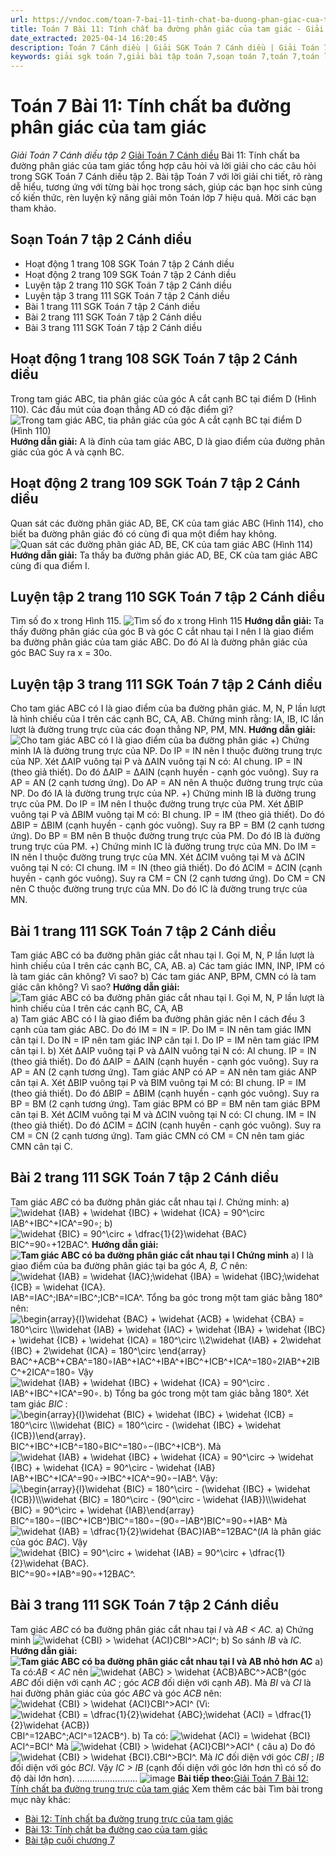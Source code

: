```yaml
---
url: https://vndoc.com/toan-7-bai-11-tinh-chat-ba-duong-phan-giac-cua-tam-giac-286980
title: Toán 7 Bài 11: Tính chất ba đường phân giác của tam giác - Giải Toán 7 Cánh diều tập 2 - VnDoc.com
date_extracted: 2025-04-14 16:20:45
description: Toán 7 Cánh diều | Giải SGK Toán 7 Cánh diều | Giải Toán 7 Cánh diều| Giải bài tập Toán 7 Bài 11: Tính chất ba đường phân giác của tam giác bao gồm lời giải chi tiết cho từng bài tập trong SGK Toán 7 tập 2 Cánh diều, mời các bạn tham khảo.
keywords: giải sgk toán 7,giải bài tập toán 7,soạn toán 7,toán 7,toán lớp 7,giải toán 7,sgk toán 7,toan 7,giai toan 7,toán 7 tập 1,toán lớp 7 tập 2,bài tập toán lớp 7,giải bài tập toán lớp 7,sgk toán 7 tập 2,toán 7 cánh diều,giải toán 7 cánh diều,giải toán 7 cánh diều Bài 11 Tính chất ba đường phân giác của tam giác,Toán 7 cánh diều bài 11 Tính chất ba đường phân giác của tam giác,Giải Toán 7 bài 11,Bài 11 Tính chất ba đường phân giác của tam giác,Tính chất ba đường phân giác của tam giác
---
```


# Toán 7 Bài 11: Tính chất ba đường phân giác của tam giác
 _Giải Toán 7 Cánh diều tập 2_
[Giải Toán 7 Cánh diều](<https://vndoc.com/toan-7-canh-dieu>) Bài 11: Tính chất ba đường phân giác của tam giác tổng hợp câu hỏi và lời giải cho các câu hỏi trong SGK Toán 7 Cánh diều tập 2. Bài tập Toán 7 với lời giải chi tiết, rõ ràng dễ hiểu, tương ứng với từng bài học trong sách, giúp các bạn học sinh củng cố kiến thức, rèn luyện kỹ năng giải môn Toán lớp 7 hiệu quả. Mời các bạn tham khảo.
## Soạn Toán 7 tập 2 Cánh diều
  * Hoạt động 1 trang 108 SGK Toán 7 tập 2 Cánh diều 
  * Hoạt động 2 trang 109 SGK Toán 7 tập 2 Cánh diều 
  * Luyện tập 2 trang 110 SGK Toán 7 tập 2 Cánh diều 
  * Luyện tập 3 trang 111 SGK Toán 7 tập 2 Cánh diều 
  * Bài 1 trang 111 SGK Toán 7 tập 2 Cánh diều 
  * Bài 2 trang 111 SGK Toán 7 tập 2 Cánh diều 
  * Bài 3 trang 111 SGK Toán 7 tập 2 Cánh diều 

## **Hoạt động 1 trang 108 SGK Toán 7 tập 2 Cánh diều**
Trong tam giác ABC, tia phân giác của góc A cắt cạnh BC tại điểm D \(Hình 110\). Các đầu mút của đoạn thẳng AD có đặc điểm gì?
![Trong tam giác ABC, tia phân giác của góc A cắt cạnh BC tại điểm D \(Hình 110\)](https://i.vdoc.vn/data/image/2023/01/12/hoat-dong-1-trang-108-toan-7-tap-2.png)
**Hướng dẫn giải:**
A là đỉnh của tam giác ABC, D là giao điểm của đường phân giác của góc A và cạnh BC.
## **Hoạt động 2 trang 109 SGK Toán 7 tập 2 Cánh diều**
Quan sát các đường phân giác AD, BE, CK của tam giác ABC \(Hình 114\), cho biết ba đường phân giác đó có cùng đi qua một điểm hay không.
![Quan sát các đường phân giác AD, BE, CK của tam giác ABC \(Hình 114\)](https://i.vdoc.vn/data/image/2023/01/12/hoat-dong-2-trang-109-toan-7-tap-2.png)
**Hướng dẫn giải:**
Ta thấy ba đường phân giác AD, BE, CK của tam giác ABC cùng đi qua điểm I.
## **Luyện tập 2 trang 110 SGK Toán 7 tập 2 Cánh diều**
Tìm số đo x trong Hình 115.
![Tìm số đo x trong Hình 115](https://i.vdoc.vn/data/image/2023/01/12/luyen-tap-2-trang-110-toan-7-tap-2.png)
**Hướng dẫn giải:**
Ta thấy đường phân giác của góc B và góc C cắt nhau tại I nên I là giao điểm ba đường phân giác của tam giác ABC.
Do đó AI là đường phân giác của góc BAC
Suy ra x = 30o.
## **Luyện tập 3 trang 111 SGK Toán 7 tập 2 Cánh diều**
Cho tam giác ABC có I là giao điểm của ba đường phân giác. M, N, P lần lượt là hình chiếu của I trên các cạnh BC, CA, AB. Chứng minh rằng: IA, IB, IC lần lượt là đường trung trực của các đoạn thẳng NP, PM, MN.
**Hướng dẫn giải:**
![Cho tam giác ABC có I là giao điểm của ba đường phân giác](https://i.vdoc.vn/data/image/2023/01/12/luyen-tap-3-trang-111-toan-7-tap-2.png)
+\) Chứng minh IA là đường trung trực của NP.
Do IP = IN nên I thuộc đường trung trực của NP.
Xét ∆AIP vuông tại P và ∆AIN vuông tại N có:
AI chung.
IP = IN \(theo giả thiết\).
Do đó ∆AIP = ∆AIN \(cạnh huyền - cạnh góc vuông\).
Suy ra AP = AN \(2 cạnh tương ứng\).
Do AP = AN nên A thuộc đường trung trực của NP.
Do đó IA là đường trung trực của NP.
+\) Chứng minh IB là đường trung trực của PM.
Do IP = IM nên I thuộc đường trung trực của PM.
Xét ∆BIP vuông tại P và ∆BIM vuông tại M có:
BI chung.
IP = IM \(theo giả thiết\).
Do đó ∆BIP = ∆BIM \(cạnh huyền - cạnh góc vuông\).
Suy ra BP = BM \(2 cạnh tương ứng\).
Do BP = BM nên B thuộc đường trung trực của PM.
Do đó IB là đường trung trực của PM.
+\) Chứng minh IC là đường trung trực của MN.
Do IM = IN nên I thuộc đường trung trực của MN.
Xét ∆CIM vuông tại M và ∆CIN vuông tại N có:
CI chung.
IM = IN \(theo giả thiết\).
Do đó ∆CIM = ∆CIN \(cạnh huyền - cạnh góc vuông\).
Suy ra CM = CN \(2 cạnh tương ứng\).
Do CM = CN nên C thuộc đường trung trực của MN.
Do đó IC là đường trung trực của MN.
## **Bài 1 trang 111 SGK Toán 7 tập 2 Cánh diều**
Tam giác ABC có ba đường phân giác cắt nhau tại I. Gọi M, N, P lần lượt là hình chiếu của I trên các cạnh BC, CA, AB.
a\) Các tam giác IMN, INP, IPM có là tam giác cân không? Vì sao?
b\) Các tam giác ANP, BPM, CMN có là tam giác cân không? Vì sao?
**Hướng dẫn giải:**
![Tam giác ABC có ba đường phân giác cắt nhau tại I. Gọi M, N, P lần lượt là hình chiếu của I trên các cạnh BC, CA, AB](https://i.vdoc.vn/data/image/2023/01/12/bai-1-trang-111-toan-lop-7-tap-2.png)
a\) Tam giác ABC có I là giao điểm ba đường phân giác nên I cách đều 3 cạnh của tam giác ABC.
Do đó IM = IN = IP.
Do IM = IN nên tam giác IMN cân tại I.
Do IN = IP nên tam giác INP cân tại I.
Do IP = IM nên tam giác IPM cân tại I.
b\) Xét ∆AIP vuông tại P và ∆AIN vuông tại N có:
AI chung.
IP = IN \(theo giả thiết\).
Do đó ∆AIP = ∆AIN \(cạnh huyền - cạnh góc vuông\).
Suy ra AP = AN \(2 cạnh tương ứng\).
Tam giác ANP có AP = AN nên tam giác ANP cân tại A.
Xét ∆BIP vuông tại P và BIM vuông tại M có:
BI chung.
IP = IM \(theo giả thiết\).
Do đó ∆BIP = ∆BIM \(cạnh huyền - cạnh góc vuông\).
Suy ra BP = BM \(2 cạnh tương ứng\).
Tam giác BPM có BP = BM nên tam giác BPM cân tại B.
Xét ∆CIM vuông tại M và ∆CIN vuông tại N có:
CI chung.
IM = IN \(theo giả thiết\).
Do đó ∆CIM = ∆CIN \(cạnh huyền - cạnh góc vuông\).
Suy ra CM = CN \(2 cạnh tương ứng\).
Tam giác CMN có CM = CN nên tam giác CMN cân tại C.
## **Bài 2 trang 111 SGK Toán 7 tập 2 Cánh diều**
Tam giác _ABC_ có ba đường phân giác cắt nhau tại _I_. Chứng minh:
a\) ![\\widehat {IAB} + \\widehat {IBC} + \\widehat {ICA} = 90^\\circ](https://i.vdoc.vn/data/image/blank.png)IAB^+IBC^+ICA^=90∘;
b\) ![\\widehat {BIC} = 90^\\circ  + \\dfrac{1}{2}\\widehat {BAC}](https://i.vdoc.vn/data/image/blank.png)BIC^=90∘+12BAC^.
**Hướng dẫn giải:**
**![Tam giác ABC có ba đường phân giác cắt nhau tại I Chứng minh](https://i.vdoc.vn/data/image/2023/01/12/bai-2-trang-111-toan-lop-7-tap-2.png)**
a\) I là giao điểm của ba đường phân giác tại ba góc _A, B, C_ nên:
![\\widehat {IAB} = \\widehat {IAC};\\widehat {IBA} = \\widehat {IBC};\\widehat {ICB} = \\widehat {ICA}.](https://i.vdoc.vn/data/image/blank.png)IAB^=IAC^;IBA^=IBC^;ICB^=ICA^.
Tổng ba góc trong một tam giác bằng 180° nên:
![\\begin{array}{l}\\widehat {BAC} + \\widehat {ACB} + \\widehat {CBA} = 180^\\circ \\\\\\widehat {IAB} + \\widehat {IAC} + \\widehat {IBA} + \\widehat {IBC} + \\widehat {ICB} + \\widehat {ICA} = 180^\\circ \\\\2\\widehat {IAB} + 2\\widehat {IBC} + 2\\widehat {ICA} = 180^\\circ \\end{array}](https://i.vdoc.vn/data/image/blank.png)BAC^+ACB^+CBA^=180∘IAB^+IAC^+IBA^+IBC^+ICB^+ICA^=180∘2IAB^+2IBC^+2ICA^=180∘
Vậy ![\\widehat {IAB} + \\widehat {IBC} + \\widehat {ICA} = 90^\\circ .](https://i.vdoc.vn/data/image/blank.png)IAB^+IBC^+ICA^=90∘.
b\) Tổng ba góc trong một tam giác bằng 180°. Xét tam giác _BIC_ :
![\\begin{array}{l}\\widehat {BIC} + \\widehat {IBC} + \\widehat {ICB} = 180^\\circ \\\\\\widehat {BIC} = 180^\\circ  - \(\\widehat {IBC} + \\widehat {ICB}\)\\end{array}.](https://i.vdoc.vn/data/image/blank.png)BIC^+IBC^+ICB^=180∘BIC^=180∘−\(IBC^+ICB^\).
Mà ![\\widehat {IAB} + \\widehat {IBC} + \\widehat {ICA} = 90^\\circ → \\widehat {IBC} + \\widehat {ICA} = 90^\\circ  - \\widehat {IAB}](https://i.vdoc.vn/data/image/blank.png)IAB^+IBC^+ICA^=90∘→IBC^+ICA^=90∘−IAB^.
Vậy: ![\\begin{array}{l}\\widehat {BIC} = 180^\\circ  - \(\\widehat {IBC} + \\widehat {ICB}\)\\\\\\widehat {BIC} = 180^\\circ  - \(90^\\circ  - \\widehat {IAB}\)\\\\\\widehat {BIC} = 90^\\circ  + \\widehat {IAB}\\end{array}](https://i.vdoc.vn/data/image/blank.png)BIC^=180∘−\(IBC^+ICB^\)BIC^=180∘−\(90∘−IAB^\)BIC^=90∘+IAB^
Mà ![\\widehat {IAB} = \\dfrac{1}{2}\\widehat {BAC}](https://i.vdoc.vn/data/image/blank.png)IAB^=12BAC^\(_IA_ là phân giác của góc _BAC_\).
Vậy ![\\widehat {BIC} = 90^\\circ  + \\widehat {IAB} = 90^\\circ  + \\dfrac{1}{2}\\widehat {BAC}.](https://i.vdoc.vn/data/image/blank.png)BIC^=90∘+IAB^=90∘+12BAC^.
## **Bài 3 trang 111 SGK Toán 7 tập 2 Cánh diều**
Tam giác _ABC_ có ba đường phân giác cắt nhau tại _I_ và _AB < AC._
a\) Chứng minh ![\\widehat {CBI} > \\widehat {ACI}](https://i.vdoc.vn/data/image/blank.png)CBI^>ACI^;
b\) So sánh _IB_ và _IC._
**Hướng dẫn giải:**
**![Tam giác ABC có ba đường phân giác cắt nhau tại I và AB nhỏ hơn AC](https://i.vdoc.vn/data/image/2023/01/12/bai-3-trang-111-toan-lop-7-tap-2.png)**
a\) Ta có:_AB < AC_ nên ![\\widehat {ABC} > \\widehat {ACB}](https://i.vdoc.vn/data/image/blank.png)ABC^>ACB^\(góc _ABC_ đối diện với cạnh _AC_ ; góc _ACB_ đối diện với cạnh _AB_\).
Mà _BI_ và _CI_ là hai đường phân giác của góc _ABC_ và góc _ACB_ nên:![\\widehat {CBI} > \\widehat {ACI}](https://i.vdoc.vn/data/image/blank.png)CBI^>ACI^
\(Vì: ![\\widehat {CBI} = \\dfrac{1}{2}\\widehat {ABC};\\widehat {ACI} = \\dfrac{1}{2}\\widehat {ACB}\)](https://i.vdoc.vn/data/image/blank.png)CBI^=12ABC^;ACI^=12ACB^\).
b\) Ta có: ![\\widehat {ACI} = \\widehat {BCI}](https://i.vdoc.vn/data/image/blank.png)ACI^=BCI^
Mà ![\\widehat {CBI} > \\widehat {ACI}](https://i.vdoc.vn/data/image/blank.png)CBI^>ACI^ \( câu a\)
Do đó![\\widehat {CBI} > \\widehat {BCI}.](https://i.vdoc.vn/data/image/blank.png)CBI^>BCI^.
Mà _IC_ đối diện với góc _CBI_ ; _IB_ đối diện với góc _BCI_.
Vậy _IC > IB_ \(cạnh đối diện với góc lớn hơn thì có số đo độ dài lớn hơn\).
........................
![image](https://i.vdoc.vn/data/image/2022/08/26/ban-tay.svg) **Bài tiếp theo:**[Giải Toán 7 Bài 12: Tính chất ba đường trung trực của tam giác](<https://vndoc.com/toan-7-bai-12-tinh-chat-ba-duong-trung-truc-cua-tam-giac-286986>)
Xem thêm các bài Tìm bài trong mục này khác:
  * [Bài 12: Tính chất ba đường trung trực của tam giác](</toan-7-bai-12-tinh-chat-ba-duong-trung-truc-cua-tam-giac-286986>)
  * [Bài 13: Tính chất ba đường cao của tam giác](</toan-7-bai-13-tinh-chat-ba-duong-cao-cua-tam-giac-286993>)
  * [Bài tập cuối chương 7](</toan-7-canh-dieu-bai-tap-cuoi-chuong-7-320284>)

